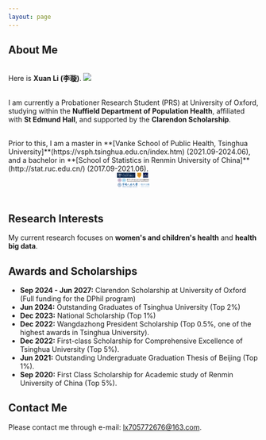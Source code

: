 ```yaml
---
layout: page
---
```


<!--<img src="https://i.postimg.cc/g0Fvn6PK/pic2.jpg" class="floatpic" wdith="500">-->
## About Me
<br>Here is **Xuan Li (李璇)**.
<img src="/images/award.jpg" class="floatpic">

<br>I am currently a Probationer Research Student (PRS) at University of Oxford, studying within the **Nuffield Department of Population Health**, affiliated with **St Edmund Hall**, and supported by the **Clarendon Scholarship**.

<br>
Prior to this, I am a master in **[Vanke School of Public Health, Tsinghua University]**(https://vsph.tsinghua.edu.cn/index.htm) (2021.09-2024.06), and a bachelor in **[School of Statistics in Renmin University of China]**(http://stat.ruc.edu.cn/) (2017.09-2021.06).

<div style="display:none">
<br>
Here is my [Resume](./file/CV_XuanLi.pdf).
</div>

<div align=center>
<img src="/images/Oxford.png" height=30>
</div>
<br>

## Research Interests
My current research focuses on **women's and children's health** and **health big data**.

## Awards and Scholarships

- **Sep 2024 - Jun 2027:** Clarendon Scholarship at University of Oxford (Full funding for the DPhil program)
- **Jun 2024:** Outstanding Graduates of Tsinghua University (Top 2%)
- **Dec 2023:** National Scholarship (Top 1%)
- **Dec 2022:** Wangdazhong President Scholarship (Top 0.5%, one of the highest awards in Tsinghua University).
- **Dec 2022:** First-class Scholarship for Comprehensive Excellence of Tsinghua University (Top 5%).
- **Jun 2021:** Outstanding Undergraduate Graduation Thesis of Beijing (Top 1%).
- **Sep 2020:** First Class Scholarship for Academic study of Renmin University of China (Top 5%).

<div style="display:none">
## News and Updates
**2024/02:** I have confirmed the admission offer of DPhil program of Population Health in Oxford University. In the next three years, my research will primarily focus on "Reproductive factors and breast cancer risk in diverse populations".
<div align=center>
<img src="/images/Oxford.PNG" height=100>
</div>
<br>
**2023/09:** Arriving Copehhagen, Denmark now! Happy to take the intern for UNICEF Supply Division.
<div align=center>
<img src="/images/unicef.jpg" height=100>
</div>
<br>
**2023/05:** I attended [World Health Assembly](https://www.who.int/about/governance/world-health-assembly/seventy-sixth-world-health-assembly) in Geneva, Switzerland, nominated as the **advisor of Chinese delegation**.
<div align=center>
<img src="/images/WHA.PNG" height=100>
</div>
<br>
**2023/05:** Happy to be nominated as the **deputy secretary general** for the [2023 National Case Competition of Public Health in China](https://vsph.tsinghua.edu.cn/info/1004/2176.htm). The chairman and the secretary general are composed of [Margaret Chan](https://vsph.tsinghua.edu.cn/en/info/1010/1046.htm), [Wannian Liang](https://vsph.tsinghua.edu.cn/en/info/1010/1048.htm), and [Feng Cheng](https://vsph.tsinghua.edu.cn/en/info/1010/1052.htm).
<div align=center>
<img src="/images/Case_3.png" height=100>
</div>
<br>
**2022/09:** I initiated the [Tsinghua University Student Association of Public Health](https://mp.weixin.qq.com/s/BozdTm2_fw8OK4m6T4Hkyw), the first "public health" related student association in Tsinghua University. I was nominated as the **Founding President**.
<div align=center>
<img src="/images/association1.png" height=100>
</div>
<br>
</div>

## Contact Me

Please contact me through e-mail: lx705772676@163.com.
